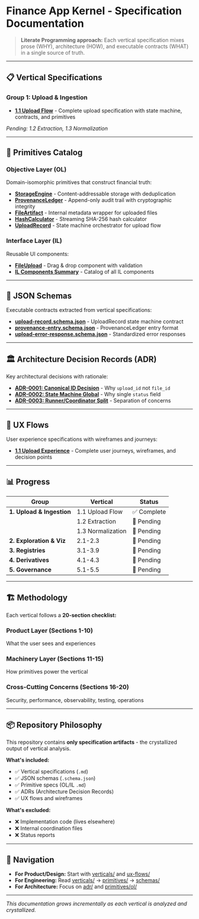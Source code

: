 # Finance App Kernel - Specification Documentation

> **Literate Programming approach:** Each vertical specification mixes prose (WHY), architecture (HOW), and executable contracts (WHAT) in a single source of truth.

---

## 📋 Vertical Specifications

### Group 1: Upload & Ingestion
- **[1.1 Upload Flow](verticals/1.1-upload-flow.md)** - Complete upload specification with state machine, contracts, and primitives

*Pending: 1.2 Extraction, 1.3 Normalization*

---

## 🧩 Primitives Catalog

### Objective Layer (OL)
Domain-isomorphic primitives that construct financial truth:

- **[StorageEngine](primitives/ol/StorageEngine.md)** - Content-addressable storage with deduplication
- **[ProvenanceLedger](primitives/ol/ProvenanceLedger.md)** - Append-only audit trail with cryptographic integrity
- **[FileArtifact](primitives/ol/FileArtifact.md)** - Internal metadata wrapper for uploaded files
- **[HashCalculator](primitives/ol/HashCalculator.md)** - Streaming SHA-256 hash calculator
- **[UploadRecord](primitives/ol/UploadRecord.md)** - State machine orchestrator for upload flow

### Interface Layer (IL)
Reusable UI components:

- **[FileUpload](primitives/il/FileUpload.md)** - Drag & drop component with validation
- **[IL Components Summary](primitives/il/_IL_COMPONENTS_SUMMARY.md)** - Catalog of all IL components

---

## 📐 JSON Schemas

Executable contracts extracted from vertical specifications:

- **[upload-record.schema.json](schemas/upload-record.schema.json)** - UploadRecord state machine contract
- **[provenance-entry.schema.json](schemas/provenance-entry.schema.json)** - ProvenanceLedger entry format
- **[upload-error-response.schema.json](schemas/upload-error-response.schema.json)** - Standardized error responses

---

## 🏛️ Architecture Decision Records (ADR)

Key architectural decisions with rationale:

- **[ADR-0001: Canonical ID Decision](adr/0001-canonical-id-decision.md)** - Why `upload_id` not `file_id`
- **[ADR-0002: State Machine Global](adr/0002-state-machine-global.md)** - Why single `status` field
- **[ADR-0003: Runner/Coordinator Split](adr/0003-runner-coordinator-split.md)** - Separation of concerns

---

## 🎨 UX Flows

User experience specifications with wireframes and journeys:

- **[1.1 Upload Experience](ux-flows/1.1-upload-experience.md)** - Complete user journeys, wireframes, and decision points

---

## 📊 Progress

| Group | Vertical | Status |
|-------|----------|--------|
| **1. Upload & Ingestion** | 1.1 Upload Flow | ✅ Complete |
| | 1.2 Extraction | 📝 Pending |
| | 1.3 Normalization | 📝 Pending |
| **2. Exploration & Viz** | 2.1-2.3 | 📝 Pending |
| **3. Registries** | 3.1-3.9 | 📝 Pending |
| **4. Derivatives** | 4.1-4.3 | 📝 Pending |
| **5. Governance** | 5.1-5.5 | 📝 Pending |

---

## 🏗️ Methodology

Each vertical follows a **20-section checklist:**

### Product Layer (Sections 1-10)
What the user sees and experiences

### Machinery Layer (Sections 11-15)
How primitives power the vertical

### Cross-Cutting Concerns (Sections 16-20)
Security, performance, observability, testing, operations

---

## 📦 Repository Philosophy

This repository contains **only specification artifacts** - the crystallized output of vertical analysis.

**What's included:**
- ✅ Vertical specifications (`.md`)
- ✅ JSON schemas (`.schema.json`)
- ✅ Primitive specs (OL/IL `.md`)
- ✅ ADRs (Architecture Decision Records)
- ✅ UX flows and wireframes

**What's excluded:**
- ❌ Implementation code (lives elsewhere)
- ❌ Internal coordination files
- ❌ Status reports

---

## 🚀 Navigation

- **For Product/Design:** Start with [verticals/](verticals/) and [ux-flows/](ux-flows/)
- **For Engineering:** Read [verticals/](verticals/) → [primitives/](primitives/) → [schemas/](schemas/)
- **For Architecture:** Focus on [adr/](adr/) and [primitives/ol/](primitives/ol/)

---

*This documentation grows incrementally as each vertical is analyzed and crystallized.*
